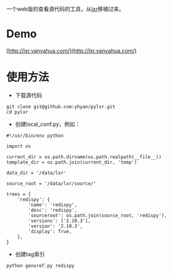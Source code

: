 一个web版的查看源代码的工具，从[lxr](https://en.wikipedia.org/wiki/LXR_Cross_Referencer)移植过来。

# Demo

[http://lxr.yanyahua.com/](http://lxr.yanyahua.com/)

# 使用方法

- 下载源代码

```
git clone git@github.com:yhyan/pylxr.git
cd pylxr
```

- 创建local_conf.py，例如：

```
#!/usr/bin/env python

import os

current_dir = os.path.dirname(os.path.realpath(__file__))
template_dir = os.path.join(current_dir, 'temp')

data_dir = '/data/lxr'

source_root = '/data/lxr/source/'

trees = {
    'redispy': {
        'name': 'redispy',
        'desc': 'redispy',
        'sourceroot': os.path.join(source_root, 'redispy'),
        'versions': ['2.10.3'],
        'version': '2.10.3',
        'display': True,
    },
}

```

- 创建tag索引

```
python genxref.py redispy
```

